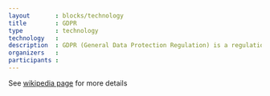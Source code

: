```yaml
---
layout       : blocks/technology
title        : GDPR
type         : technology
technology   :
description  : GDPR (General Data Protection Regulation) is a regulation by which the European Parliament, the European Council and the European Commission intend to strengthen and unify data protection for all individuals within the European Union.
organizers   :
participants :
---
```


See [wikipedia page](https://en.wikipedia.org/wiki/General_Data_Protection_Regulation) for more details